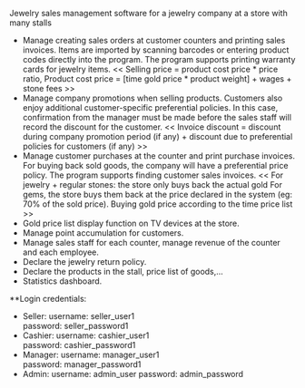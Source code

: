 Jewelry sales management software for a jewelry company at a store with many stalls

 - Manage creating sales orders at customer counters and printing sales invoices. Items are imported by scanning barcodes or entering product codes directly into the program. The program supports printing warranty cards for jewelry items.
 << Selling price = product cost price * price ratio, Product cost price = [time gold price * product weight] + wages + stone fees >>
 - Manage company promotions when selling products. Customers also enjoy additional customer-specific preferential policies. In this case, confirmation from the manager must be made before the sales staff will record the discount for the customer.
 << Invoice discount = discount during company promotion period (if any) + discount due to preferential policies for customers (if any) >>
 - Manage customer purchases at the counter and print purchase invoices. For buying back sold goods, the company will have a preferential price policy. The program supports finding customer sales invoices.
 << For jewelry + regular stones: the store only buys back the actual gold
 For gems, the store buys them back at the price declared in the system (eg: 70% of the sold price).
 Buying gold price according to the time price list >>
 - Gold price list display function on TV devices at the store.
 - Manage point accumulation for customers.
 - Manage sales staff for each counter, manage revenue of the counter and each employee.
 - Declare the jewelry return policy.
 - Declare the products in the stall, price list of goods,...
 - Statistics dashboard.

**Login credentials:
 - Seller: 
 username: seller_user1  
 password: seller_password1
 - Cashier: 
 username: cashier_user1  
 password: cashier_password1
 - Manager: 
 username: manager_user1  
 password: manager_password1
 - Admin: 
 username: admin_user 
 password: admin_password
